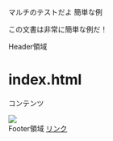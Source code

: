 <!DOCTYPE html>
<html lang = "ja">
<head>
  <meta charset = "UTF-8">
  <titile>マルチのテストだよ</titile>
  <titile> 簡単な例</titile>
    <link rel="stylesheet" href="style.css">
  <script type="text/javascript" src="sample.js"></script>
  </head>
  <body>
  <p>この文書は非常に簡単な例だ！</p>
      <div class="header">Header領域</div>
  <div class="main">
    <h1>index.html</h1>
    <p>コンテンツ</p>
    <img src="img/sample1.jpg">
  </div>
  <div class="footer">
    <span>Footer領域</span>
    <a href="#">リンク</a>
  </div>
</body>
</html>

